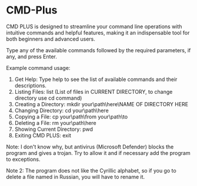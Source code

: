 # CMD-Plus
CMD PLUS is designed to streamline your command line operations with intuitive commands and helpful features, making it an indispensable tool for both beginners and advanced users.

Type any of the available commands followed by the required parameters, if any, and press Enter.

Example command usage:

1) Get Help: Type help to see the list of available commands and their descriptions.
2) Listing Files: list (List of files in CURRENT DIRECTORY, to change directory use cd command)
3) Creating a Directory: mkdir your\path\here\NAME OF DIRECTORY HERE
4) Changing Directory: cd your\path\here
5) Copying a File: cp your\path\from your\path\to
6) Deleting a File: rm your\path\here
7) Showing Current Directory: pwd
8) Exiting CMD PLUS: exit

Note: I don't know why, but antivirus (Microsoft Defender) blocks the program and gives a trojan. Try to allow it and if necessary add the program to exceptions.

Note 2: The program does not like the Cyrillic alphabet, so if you go to delete a file named in Russian, you will have to rename it.
